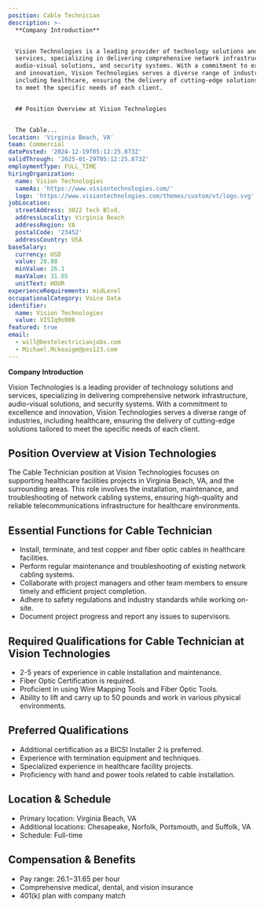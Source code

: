 ```yaml
---
position: Cable Technician
description: >-
  **Company Introduction**


  Vision Technologies is a leading provider of technology solutions and
  services, specializing in delivering comprehensive network infrastructure,
  audio-visual solutions, and security systems. With a commitment to excellence
  and innovation, Vision Technologies serves a diverse range of industries,
  including healthcare, ensuring the delivery of cutting-edge solutions tailored
  to meet the specific needs of each client.


  ## Position Overview at Vision Technologies


  The Cable...
location: 'Virginia Beach, VA'
team: Commercial
datePosted: '2024-12-19T05:12:25.873Z'
validThrough: '2025-01-29T05:12:25.873Z'
employmentType: FULL_TIME
hiringOrganization:
  name: Vision Technologies
  sameAs: 'https://www.visiontechnologies.com/'
  logo: 'https://www.visiontechnologies.com/themes/custom/vt/logo.svg'
jobLocation:
  streetAddress: 3022 Tech Blvd.
  addressLocality: Virginia Beach
  addressRegion: VA
  postalCode: '23452'
  addressCountry: USA
baseSalary:
  currency: USD
  value: 28.88
  minValue: 26.1
  maxValue: 31.65
  unitText: HOUR
experienceRequirements: midLevel
occupationalCategory: Voice Data
identifier:
  name: Vision Technologies
  value: VISIq9o906
featured: true
email:
  - will@bestelectricianjobs.com
  - Michael.Mckeaige@pes123.com
---
```




**Company Introduction**

Vision Technologies is a leading provider of technology solutions and services, specializing in delivering comprehensive network infrastructure, audio-visual solutions, and security systems. With a commitment to excellence and innovation, Vision Technologies serves a diverse range of industries, including healthcare, ensuring the delivery of cutting-edge solutions tailored to meet the specific needs of each client.

## Position Overview at Vision Technologies

The Cable Technician position at Vision Technologies focuses on supporting healthcare facilities projects in Virginia Beach, VA, and the surrounding areas. This role involves the installation, maintenance, and troubleshooting of network cabling systems, ensuring high-quality and reliable telecommunications infrastructure for healthcare environments.

## Essential Functions for Cable Technician

- Install, terminate, and test copper and fiber optic cables in healthcare facilities.
- Perform regular maintenance and troubleshooting of existing network cabling systems.
- Collaborate with project managers and other team members to ensure timely and efficient project completion.
- Adhere to safety regulations and industry standards while working on-site.
- Document project progress and report any issues to supervisors.

## Required Qualifications for Cable Technician at Vision Technologies

- 2-5 years of experience in cable installation and maintenance.
- Fiber Optic Certification is required.
- Proficient in using Wire Mapping Tools and Fiber Optic Tools.
- Ability to lift and carry up to 50 pounds and work in various physical environments.

## Preferred Qualifications

- Additional certification as a BICSI Installer 2 is preferred.
- Experience with termination equipment and techniques.
- Specialized experience in healthcare facility projects.
- Proficiency with hand and power tools related to cable installation.

## Location & Schedule

- Primary location: Virginia Beach, VA
- Additional locations: Chesapeake, Norfolk, Portsmouth, and Suffolk, VA
- Schedule: Full-time

## Compensation & Benefits

- Pay range: $26.1-$31.65 per hour
- Comprehensive medical, dental, and vision insurance
- 401(k) plan with company match
